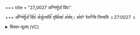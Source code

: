 +++
title = "27_0027 अग्निर्मूर्धा दिवः"

+++
अ꣣ग्नि꣢र्मू꣣र्धा꣢ दि꣣वः꣢ क꣣कु꣡त्पतिः꣢꣯ पृथि꣣व्या꣢ अ꣣य꣢म्। अ꣣पा꣡ꣳ रेता꣢꣯ꣳसि जिन्वति ॥ 27:0027 ॥

<details><summary>विस्वर-मूलम् (VC)</summary>

अग्निर्मूर्धा दिवः ककुत्पतिः पृथिव्या अयम् । अपाꣳ रेताꣳसि जिन्वति ॥२७॥
</details>